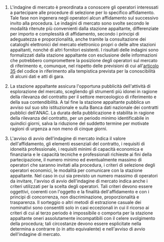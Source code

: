 1. L'indagine di mercato è preordinata a conoscere gli operatori interessati a partecipare alle procedure di selezione per lo specifico affidamento. Tale fase non ingenera negli operatori alcun affidamento sul successivo invito alla procedura. Le indagini di mercato sono svolte secondo le modalità ritenute più convenienti dalla stazione appaltante, differenziate per importo e complessità di affidamento, secondo i principi di adeguatezza e proporzionalità, anche tramite la consultazione dei cataloghi elettronici del mercato elettronico propri o delle altre stazioni appaltanti, nonché di altri fornitori esistenti. I risultati delle indagini sono formalizzati dalla stazione appaltante con esclusione delle informazioni che potrebbero compromettere la posizione degli operatori sul mercato di riferimento e, comunque, nel rispetto delle previsioni di cui all'[articolo 35](/articolo-53/2) del codice in riferimento alla tempistica prevista per la conoscibilità di alcuni dati e atti di gara.

2. La stazione appaltante assicura l'opportuna pubblicità dell'attività di esplorazione del mercato, scegliendo gli strumenti più idonei in ragione della rilevanza del contratto per il settore merceologico di riferimento e della sua contendibilità. A tal fine la stazione appaltante pubblica un avviso sul suo sito istituzionale e sulla Banca dati nazionale dei contratti pubblici dell'ANAC. La durata della pubblicazione è stabilita in ragione della rilevanza del contratto, per un periodo minimo identificabile in quindici giorni, salva la riduzione del suddetto termine per motivate ragioni di urgenza a non meno di cinque giorni.

3. L'avviso di avvio dell'indagine di mercato indica il valore dell'affidamento, gli elementi essenziali del contratto, i requisiti di idoneità professionale, i requisiti minimi di capacità economica e finanziaria e le capacità tecniche e professionali richieste ai fini della partecipazione, il numero minimo ed eventualmente massimo di operatori che saranno invitati alla procedura, i criteri di selezione degli operatori economici, le modalità per comunicare con la stazione appaltante. Nel caso in cui sia previsto un numero massimo di operatori da invitare, l'avviso di avvio dell'indagine di mercato indica anche i criteri utilizzati per la scelta degli operatori. Tali criteri devono essere oggettivi, coerenti con l'oggetto e la finalità dell'affidamento e con i principi di concorrenza, non discriminazione, proporzionalità e trasparenza. Il sorteggio o altri metodi di estrazione casuale dei nominativi sono consentiti solo in casi eccezionali in cui il ricorso ai criteri di cui al terzo periodo è impossibile o comporta per la stazione appaltante oneri assolutamente incompatibili con il celere svolgimento della procedura; tali circostanze devono essere esplicitate nella determina a contrarre (o in atto equivalente) e nell'avviso di avvio dell'indagine di mercato.
